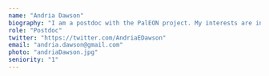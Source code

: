 ```yaml
---
name: "Andria Dawson"
biography: "I am a postdoc with the PalEON project. My interests are in using quantitative methods to understand ecosystem change and how these changes relate to climate. As a postdoc, I use Bayesian hierarchical models to reconstruct forest composition with uncertainty using fossil pollen records and Public Land Survey data. Other projects I am involved with all share the common theme of using data to confront models in order to tell ecological stories. When I'm not doing reasearch, I'm in the classroom teaching science and mathematics."
role: "Postdoc"
twitter: "https://twitter.com/AndriaEDawson"
email: "andria.dawson@gmail.com"
photo: "andriaDawson.jpg"
seniority: "1"
---
```


